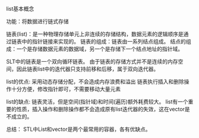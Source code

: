 list基本概念

功能：将数据进行链式存储

链表(list)：是一种物理存储单元上非连续的存储结构，数据元素的逻辑顺序是通过链表中的指针链接来实现的。
链表的组成：链表由一系列结点组成。
结点的组成：一个是存储数据元素的数据域，另一个是存储下一个结点地址的指针域。

SLT中的链表是一个双向循环链表。
由于链表的存储方式并不是连续的内存空间，因此链表list中的迭代器只支持前移和后移，属于双向迭代器。

list的优点:
    采用动态存储分配，不会造成内存浪费和溢出
    链表执行插入和删除操作十分方便，修改指针即可，不需要移动大量元素

list的缺点:
    链表灵活，但是空间(指针域)和时间(遍历)额外耗费较大。
    list有一个重要的性质，插入操作和删除操作都不会造成原有list迭代器的失效，这在vector是不成立的。

总结：
    STL中List和vector是两个最常用的容器，各有优缺点。
